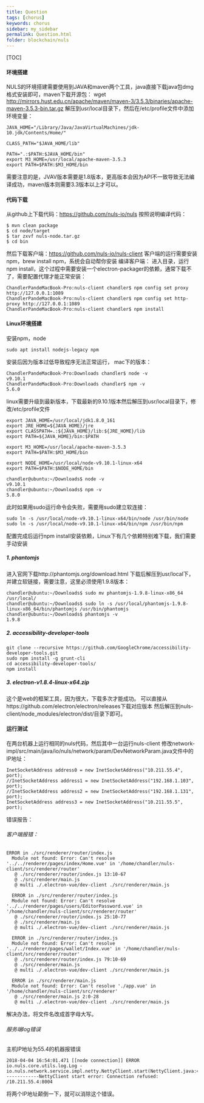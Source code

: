 ```yaml
---
title: Question
tags: [chorus]
keywords: chorus
sidebar: my_sidebar
permalink: Question.html
folder: blockchain/nuls
---
```


[TOC]
#### 环境搭建
NULS的环境搭建需要使用到JAVA和maven两个工具，java直接下载java包dmg格式安装即可，maven下载开源包：
wget http://mirrors.hust.edu.cn/apache/maven/maven-3/3.5.3/binaries/apache-maven-3.5.3-bin.tar.gz
解压到usr/local目录下，然后在/etc/profile文件中添加环境变量：
```
JAVA_HOME="/Library/Java/JavaVirtualMachines/jdk-10.jdk/Contents/Home/"

CLASS_PATH="$JAVA_HOME/lib"

PATH=".:$PATH:$JAVA_HOME/bin"
export M3_HOME=/usr/local/apache-maven-3.5.3
export PATH=$PATH:$M3_HOME/bin
```
需要注意的是，JVAV版本需要是1.8版本，更高版本会因为API不一致导致无法编译成功，maven版本则需要3.3版本以上才可以。

#### 代码下载
从github上下载代码：https://github.com/nuls-io/nuls
按照说明编译代码：
```
$ mvn clean package
$ cd node/target
$ tar zxvf nuls-node.tar.gz
$ cd bin
```
然后下载客户端：https://github.com/nuls-io/nuls-client
客户端的运行需要安装npm，brew install npm，系统会自动帮你安装
编译客户端：
进入目录，运行npm install，这个过程中需要安装一个electron-packager的依赖，通常下载不了，需要配置代理才能正常安装：
```
ChandlerPandeMacBook-Pro:nuls-client chandler$ npm config set proxy http://127.0.0.1:1089
ChandlerPandeMacBook-Pro:nuls-client chandler$ npm config set http-proxy http://127.0.0.1:1089
ChandlerPandeMacBook-Pro:nuls-client chandler$ npm install
```
#### Linux环境搭建
安装npm，node
```
sudo apt install nodejs-legacy npm
```
安装后因为版本过低导致程序无法正常运行，
mac下的版本：
```
ChandlerPandeMacBook-Pro:Downloads chandler$ node -v
v9.10.1
ChandlerPandeMacBook-Pro:Downloads chandler$ npm -v
5.6.0
```
linux需要升级到最新版本，下载最新的9.10.1版本然后解压到usr/local目录下，修改/etc/profile文件
```
export JAVA_HOME=/usr/local/jdk1.8.0_161
export JRE_HOME=${JAVA_HOME}/jre
export CLASSPATH=.:${JAVA_HOME}/lib:${JRE_HOME}/lib
export PATH=${JAVA_HOME}/bin:$PATH

export M3_HOME=/usr/local/apache-maven-3.5.3
export PATH=$PATH:$M3_HOME/bin

export NODE_HOME=/usr/local/node-v9.10.1-linux-x64
export PATH=$PATH:$NODE_HOME/bin
```
```
chandler@ubuntu:~/Downloads$ node -v
v9.10.1
chandler@ubuntu:~/Downloads$ npm -v
5.8.0
```
此时如果用sudo运行命令会失败，需要用sudo建立软连接：
```
sudo ln -s /usr/local/node-v9.10.1-linux-x64/bin/node /usr/bin/node
sudo ln -s /usr/local/node-v9.10.1-linux-x64/bin/npm /usr/bin/npm
```
配置完成后运行npm install安装依赖，Linux下有几个依赖特别难下载，我们需要手动安装
##### 1. phantomjs
进入官网下载http://phantomjs.org/download.html
下载后解压到usr/local下，并建立软链接，需要注意，这里必须使用1.9.8版本：
```
chandler@ubuntu:~/Downloads$ sudo mv phantomjs-1.9.8-linux-x86_64 /usr/local/
chandler@ubuntu:~/Downloads$ sudo ln -s /usr/local/phantomjs-1.9.8-linux-x86_64/bin/phantomjs /usr/bin/phantomjs
chandler@ubuntu:~/Downloads$ phantomjs -v
1.9.8

```
##### 2. accessibility-developer-tools
```
git clone --recursive https://github.com/GoogleChrome/accessibility-developer-tools.git
sudo npm install -g grunt-cli
cd accessibility-developer-tools/
npm install
```
##### 3. electron-v1.8.4-linux-x64.zip
这个是web的框架工具，因为很大，下载多次才能成功。
可以直接从https://github.com/electron/electron/releases下载对应版本
然后解压到nuls-client/node_modules/electron/dist/目录下即可。

#### 运行测试
在两台机器上运行相同的nuls代码，然后其中一台运行nuls-client
修改network-impl/src/main/java/io/nuls/network/param/DevNetworkParam.java文件中的IP地址：
```
InetSocketAddress address0 = new InetSocketAddress("10.211.55.4", port);
//InetSocketAddress address1 = new InetSocketAddress("192.168.1.103", port);
//InetSocketAddress address2 = new InetSocketAddress("192.168.1.131", port);
InetSocketAddress address3 = new InetSocketAddress("10.211.55.5", port);
```
错误报告：
###### 客户端报错：
```
ERROR in ./src/renderer/router/index.js
  Module not found: Error: Can't resolve '../../renderer/pages/index/Home.vue' in '/home/chandler/nuls-client/src/renderer/router'
   @ ./src/renderer/router/index.js 13:10-67
   @ ./src/renderer/main.js
   @ multi ./.electron-vue/dev-client ./src/renderer/main.js
  
  ERROR in ./src/renderer/router/index.js
  Module not found: Error: Can't resolve '../../renderer/pages/users/EditorPassword.vue' in '/home/chandler/nuls-client/src/renderer/router'
   @ ./src/renderer/router/index.js 25:10-77
   @ ./src/renderer/main.js
   @ multi ./.electron-vue/dev-client ./src/renderer/main.js
  
  ERROR in ./src/renderer/router/index.js
  Module not found: Error: Can't resolve '../../renderer/pages/wallet/Index.vue' in '/home/chandler/nuls-client/src/renderer/router'
   @ ./src/renderer/router/index.js 79:10-69
   @ ./src/renderer/main.js
   @ multi ./.electron-vue/dev-client ./src/renderer/main.js
  
  ERROR in ./src/renderer/main.js
  Module not found: Error: Can't resolve './app.vue' in '/home/chandler/nuls-client/src/renderer'
   @ ./src/renderer/main.js 2:0-28
   @ multi ./.electron-vue/dev-client ./src/renderer/main.js
```
解决办法，将文件名改成首字母大写。
###### 服务端log错误
主机IP地址为55.4的机器报错误
```
2018-04-04 16:54:01.471 [[node connection]] ERROR io.nuls.core.utils.log.Log - io.nuls.network.service.impl.netty.NettyClient.start(NettyClient.java:48):-------------NettyClient start error: Connection refused: /10.211.55.4:8004
```
将两个IP地址颠倒一下，就可以消除这个错误。
```

```



